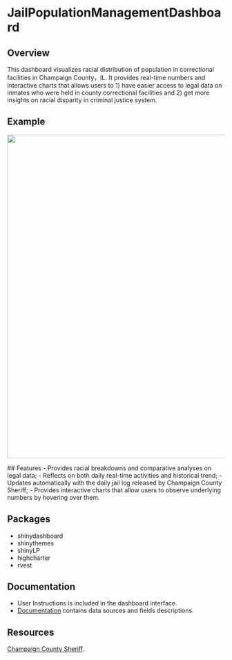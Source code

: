 # JailPopulationManagementDashboard
## Overview
This dashboard visualizes racial distribution of population in correctional facilities in Champaign County，IL. It provides real-time numbers and interactive charts that allows users to 1) have easier access to legal data on inmates who were held in county correctional facilities and 2) get more insights on racial disparity in criminal justice system.
## Example
<p align="center">
  <img src="https://cloud.githubusercontent.com/assets/22986316/21235389/29f9aae8-c2bc-11e6-8047-776f4900fa64.jpg" width="750"/>
</p>
## Features
- Provides racial breakdowns and comparative analyses on legal data;
- Reflects on both daily real-time activities and historical trend;
- Updates automatically with the daily jail log released by Champaign County Sheriff;
- Provides interactive charts that allow users to observe underlying numbers by hovering over them.

## Packages
- shinydashboard
- shinythemes
- shinyLP
- highcharter 
- rvest

## Documentation
- User Instructions is included in the dashboard interface.
- [Documentation](https://github.com/xiekt1993/Portfolio/JailDashboard/blob/master/Documentation.txt) contains data sources and fields descriptions.

## Resources
[Champaign County Sheriff](http://www1.co.champaign.il.us/SHERIFF/HOME.PHP).
